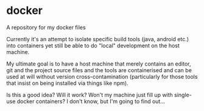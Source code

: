 docker
======

A repository for my docker files

Currently it's an attempt to isolate specific build tools (java, android etc.) into containers yet still be able to do "local" development on the host machine.

My ultimate goal is to have a host machine that merely contains an editor, git and the project source files and the tools are containerised and can be used at will without version cross-contamination (particularly for those tools that insist on being installed via things like npm).

Is this a good idea? Will it work? Won't my machine just fill up with single-use docker containers? I don't know, but I'm going to find out...
